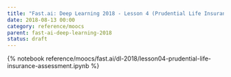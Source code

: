 ```yaml
---
title: "Fast.ai: Deep Learning 2018 - Lesson 4 (Prudential Life Insurance Assessment)"
date: 2018-08-13 00:00
category: reference/moocs
parent: fast-ai-deep-learning-2018
status: draft
---
```


{% notebook reference/moocs/fast.ai/dl-2018/lesson04-prudential-life-insurance-assessment.ipynb %}

